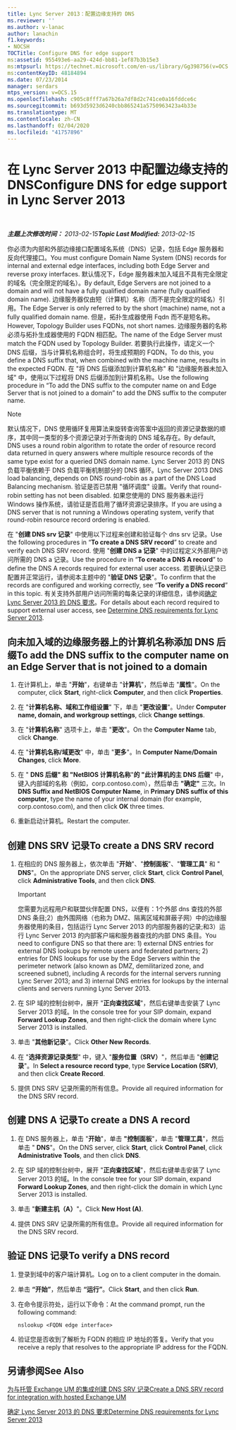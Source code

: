 ```yaml
---
title: Lync Server 2013：配置边缘支持的 DNS
ms.reviewer: ''
ms.author: v-lanac
author: lanachin
f1.keywords:
- NOCSH
TOCTitle: Configure DNS for edge support
ms:assetid: 955493e6-aa29-424d-bb81-1ef87b3b15e3
ms:mtpsurl: https://technet.microsoft.com/en-us/library/Gg398756(v=OCS.15)
ms:contentKeyID: 48184894
ms.date: 07/23/2014
manager: serdars
mtps_version: v=OCS.15
ms.openlocfilehash: c905c8fff7a67b26a7df8d2c741ce0a16fddce6c
ms.sourcegitcommit: b693d5923d6240cbb865241a5750963423a4b33e
ms.translationtype: MT
ms.contentlocale: zh-CN
ms.lasthandoff: 02/04/2020
ms.locfileid: "41757896"
---
```

<div data-xmlns="http://www.w3.org/1999/xhtml">

<div class="topic" data-xmlns="http://www.w3.org/1999/xhtml" data-msxsl="urn:schemas-microsoft-com:xslt" data-cs="http://msdn.microsoft.com/en-us/">

<div data-asp="http://msdn2.microsoft.com/asp">

# <a name="configure-dns-for-edge-support-in-lync-server-2013"></a><span data-ttu-id="be7ec-102">在 Lync Server 2013 中配置边缘支持的 DNS</span><span class="sxs-lookup"><span data-stu-id="be7ec-102">Configure DNS for edge support in Lync Server 2013</span></span>

</div>

<div id="mainSection">

<div id="mainBody">

<span> </span>

<span data-ttu-id="be7ec-103">_**主题上次修改时间：** 2013-02-15_</span><span class="sxs-lookup"><span data-stu-id="be7ec-103">_**Topic Last Modified:** 2013-02-15_</span></span>

<span data-ttu-id="be7ec-104">你必须为内部和外部边缘接口配置域名系统（DNS）记录，包括 Edge 服务器和反向代理接口。</span><span class="sxs-lookup"><span data-stu-id="be7ec-104">You must configure Domain Name System (DNS) records for internal and external edge interfaces, including both Edge Server and reverse proxy interfaces.</span></span> <span data-ttu-id="be7ec-105">默认情况下，Edge 服务器未加入域且不具有完全限定的域名（完全限定的域名）。</span><span class="sxs-lookup"><span data-stu-id="be7ec-105">By default, Edge Servers are not joined to a domain and will not have a fully qualified domain name (fully qualified domain name).</span></span> <span data-ttu-id="be7ec-106">边缘服务器仅由短（计算机）名称（而不是完全限定的域名）引用。</span><span class="sxs-lookup"><span data-stu-id="be7ec-106">The Edge Server is only referred to by the short (machine) name, not a fully qualified domain name.</span></span> <span data-ttu-id="be7ec-107">但是，拓扑生成器使用 Fqdn 而不是短名称。</span><span class="sxs-lookup"><span data-stu-id="be7ec-107">However, Topology Builder uses FQDNs, not short names.</span></span> <span data-ttu-id="be7ec-108">边缘服务器的名称必须与拓扑生成器使用的 FQDN 相匹配。</span><span class="sxs-lookup"><span data-stu-id="be7ec-108">The name of the Edge Server must match the FQDN used by Topology Builder.</span></span> <span data-ttu-id="be7ec-109">若要执行此操作，请定义一个 DNS 后缀，当与计算机名称组合时，将生成预期的 FQDN。</span><span class="sxs-lookup"><span data-stu-id="be7ec-109">To do this, you define a DNS suffix that, when combined with the machine name, results in the expected FQDN.</span></span> <span data-ttu-id="be7ec-110">在 "将 DNS 后缀添加到计算机名称" 和 "边缘服务器未加入域" 中，使用以下过程将 DNS 后缀添加到计算机名称。</span><span class="sxs-lookup"><span data-stu-id="be7ec-110">Use the following procedure in “To add the DNS suffix to the computer name on and Edge Server that is not joined to a domain” to add the DNS suffix to the computer name.</span></span>

<div>


> [!NOTE]  
> <span data-ttu-id="be7ec-111">默认情况下，DNS 使用循环复用算法来旋转查询答案中返回的资源记录数据的顺序，其中同一类型的多个资源记录对于所查询的 DNS 域名存在。</span><span class="sxs-lookup"><span data-stu-id="be7ec-111">By default, DNS uses a round robin algorithm to rotate the order of resource record data returned in query answers where multiple resource records of the same type exist for a queried DNS domain name.</span></span> <span data-ttu-id="be7ec-112">Lync Server 2013 的 DNS 负载平衡依赖于 DNS 负载平衡机制部分的 DNS 循环。</span><span class="sxs-lookup"><span data-stu-id="be7ec-112">Lync Server 2013 DNS load balancing, depends on DNS round-robin as a part of the DNS Load Balancing mechanism.</span></span> <span data-ttu-id="be7ec-113">验证是否已禁用 "循环调度" 设置。</span><span class="sxs-lookup"><span data-stu-id="be7ec-113">Verify that round-robin setting has not been disabled.</span></span> <span data-ttu-id="be7ec-114">如果您使用的 DNS 服务器未运行 Windows 操作系统，请验证是否启用了循环资源记录排序。</span><span class="sxs-lookup"><span data-stu-id="be7ec-114">If you are using a DNS server that is not running a Windows operating system, verify that round-robin resource record ordering is enabled.</span></span>



</div>

<span data-ttu-id="be7ec-115">在 "**创建 DNS srv 记录**" 中使用以下过程来创建和验证每个 dns srv 记录。</span><span class="sxs-lookup"><span data-stu-id="be7ec-115">Use the following procedures in “**To create a DNS SRV record**” to create and verify each DNS SRV record.</span></span> <span data-ttu-id="be7ec-116">使用 "**创建 DNS a 记录**" 中的过程定义外部用户访问所需的 DNS a 记录。</span><span class="sxs-lookup"><span data-stu-id="be7ec-116">Use the procedure in “**To create a DNS A record**” to define the DNS A records required for external user access.</span></span> <span data-ttu-id="be7ec-117">若要确认记录已配置并正常运行，请参阅本主题中的 "**验证 DNS 记录**"。</span><span class="sxs-lookup"><span data-stu-id="be7ec-117">To confirm that the records are configured and working correctly, see “**To verify a DNS record**” in this topic.</span></span> <span data-ttu-id="be7ec-118">有关支持外部用户访问所需的每条记录的详细信息，请参阅[确定 Lync Server 2013 的 DNS 要求](lync-server-2013-determine-dns-requirements.md)。</span><span class="sxs-lookup"><span data-stu-id="be7ec-118">For details about each record required to support external user access, see [Determine DNS requirements for Lync Server 2013](lync-server-2013-determine-dns-requirements.md).</span></span>

<div>

## <a name="to-add-the-dns-suffix-to-the-computer-name-on-an-edge-server-that-is-not-joined-to-a-domain"></a><span data-ttu-id="be7ec-119">向未加入域的边缘服务器上的计算机名称添加 DNS 后缀</span><span class="sxs-lookup"><span data-stu-id="be7ec-119">To add the DNS suffix to the computer name on an Edge Server that is not joined to a domain</span></span>

1.  <span data-ttu-id="be7ec-120">在计算机上，单击 "**开始**"，右键单击 "**计算机**"，然后单击 "**属性**"。</span><span class="sxs-lookup"><span data-stu-id="be7ec-120">On the computer, click **Start**, right-click **Computer**, and then click **Properties**.</span></span>

2.  <span data-ttu-id="be7ec-121">在 "**计算机名称、域和工作组设置**" 下，单击 "**更改设置**"。</span><span class="sxs-lookup"><span data-stu-id="be7ec-121">Under **Computer name, domain, and workgroup settings**, click **Change settings**.</span></span>

3.  <span data-ttu-id="be7ec-122">在 "**计算机名称**" 选项卡上，单击 "**更改**"。</span><span class="sxs-lookup"><span data-stu-id="be7ec-122">On the **Computer Name** tab, click **Change**.</span></span>

4.  <span data-ttu-id="be7ec-123">在 "**计算机名称/域更改**" 中，单击 "**更多**"。</span><span class="sxs-lookup"><span data-stu-id="be7ec-123">In **Computer Name/Domain Changes**, click **More**.</span></span>

5.  <span data-ttu-id="be7ec-124">在 " **DNS 后缀" 和 "NetBIOS 计算机名称**"**的 "此计算机的主 DNS 后缀**" 中，键入内部域的名称（例如，corp.contoso.com），然后单击 **"确定"** 三次。</span><span class="sxs-lookup"><span data-stu-id="be7ec-124">In **DNS Suffix and NetBIOS Computer Name**, in **Primary DNS suffix of this computer**, type the name of your internal domain (for example, corp.contoso.com), and then click **OK** three times.</span></span>

6.  <span data-ttu-id="be7ec-125">重新启动计算机。</span><span class="sxs-lookup"><span data-stu-id="be7ec-125">Restart the computer.</span></span>

</div>

<div>

## <a name="to-create-a-dns-srv-record"></a><span data-ttu-id="be7ec-126">创建 DNS SRV 记录</span><span class="sxs-lookup"><span data-stu-id="be7ec-126">To create a DNS SRV record</span></span>

1.  <span data-ttu-id="be7ec-127">在相应的 DNS 服务器上，依次单击 "**开始**"、"**控制面板**"、"**管理工具**" 和 " **DNS**"。</span><span class="sxs-lookup"><span data-stu-id="be7ec-127">On the appropriate DNS server, click **Start**, click **Control Panel**, click **Administrative Tools**, and then click **DNS**.</span></span>
    
    <div>
    

    > [!IMPORTANT]  
    > <span data-ttu-id="be7ec-128">您需要为远程用户和联盟伙伴配置 DNS，以便有：1个外部 dns 查找的外部 DNS 条目;2）由外围网络（也称为 DMZ、隔离区域和屏蔽子网）中的边缘服务器使用的条目，包括运行 Lync Server 2013 的内部服务器的记录;和3）运行 Lync Server 2013 的内部客户端和服务器查找的内部 DNS 条目。</span><span class="sxs-lookup"><span data-stu-id="be7ec-128">You need to configure DNS so that there are: 1) external DNS entries for external DNS lookups by remote users and federated partners; 2) entries for DNS lookups for use by the Edge Servers within the perimeter network (also known as DMZ, demilitarized zone, and screened subnet), including A records for the internal servers running Lync Server 2013; and 3) internal DNS entries for lookups by the internal clients and servers running Lync Server 2013.</span></span>

    
    </div>

2.  <span data-ttu-id="be7ec-129">在 SIP 域的控制台树中，展开 "**正向查找区域**"，然后右键单击安装了 Lync Server 2013 的域。</span><span class="sxs-lookup"><span data-stu-id="be7ec-129">In the console tree for your SIP domain, expand **Forward Lookup Zones**, and then right-click the domain where Lync Server 2013 is installed.</span></span>

3.  <span data-ttu-id="be7ec-130">单击 "**其他新记录**"。</span><span class="sxs-lookup"><span data-stu-id="be7ec-130">Click **Other New Records**.</span></span>

4.  <span data-ttu-id="be7ec-131">在 "**选择资源记录类型**" 中，键入 "**服务位置（SRV）**"，然后单击 "**创建记录**"。</span><span class="sxs-lookup"><span data-stu-id="be7ec-131">In **Select a resource record type**, type **Service Location (SRV)**, and then click **Create Record**.</span></span>

5.  <span data-ttu-id="be7ec-132">提供 DNS SRV 记录所需的所有信息。</span><span class="sxs-lookup"><span data-stu-id="be7ec-132">Provide all required information for the DNS SRV record.</span></span>

</div>

<div>

## <a name="to-create-a-dns-a-record"></a><span data-ttu-id="be7ec-133">创建 DNS A 记录</span><span class="sxs-lookup"><span data-stu-id="be7ec-133">To create a DNS A record</span></span>

1.  <span data-ttu-id="be7ec-134">在 DNS 服务器上，单击 "**开始**"，单击 **"控制面板**"，单击 "**管理工具**"，然后单击 " **DNS**"。</span><span class="sxs-lookup"><span data-stu-id="be7ec-134">On the DNS server, click **Start**, click **Control Panel**, click **Administrative Tools**, and then click **DNS**.</span></span>

2.  <span data-ttu-id="be7ec-135">在 SIP 域的控制台树中，展开 "**正向查找区域**"，然后右键单击安装了 Lync Server 2013 的域。</span><span class="sxs-lookup"><span data-stu-id="be7ec-135">In the console tree for your SIP domain, expand **Forward Lookup Zones**, and then right-click the domain in which Lync Server 2013 is installed.</span></span>

3.  <span data-ttu-id="be7ec-136">单击 "**新建主机（A）**"。</span><span class="sxs-lookup"><span data-stu-id="be7ec-136">Click **New Host (A)**.</span></span>

4.  <span data-ttu-id="be7ec-137">提供 DNS SRV 记录所需的所有信息。</span><span class="sxs-lookup"><span data-stu-id="be7ec-137">Provide all required information for the DNS SRV record.</span></span>

</div>

<div>

## <a name="to-verify-a-dns-record"></a><span data-ttu-id="be7ec-138">验证 DNS 记录</span><span class="sxs-lookup"><span data-stu-id="be7ec-138">To verify a DNS record</span></span>

1.  <span data-ttu-id="be7ec-139">登录到域中的客户端计算机。</span><span class="sxs-lookup"><span data-stu-id="be7ec-139">Log on to a client computer in the domain.</span></span>

2.  <span data-ttu-id="be7ec-140">单击 **“开始”**，然后单击 **“运行”**。</span><span class="sxs-lookup"><span data-stu-id="be7ec-140">Click **Start**, and then click **Run**.</span></span>

3.  <span data-ttu-id="be7ec-141">在命令提示符处，运行以下命令：</span><span class="sxs-lookup"><span data-stu-id="be7ec-141">At the command prompt, run the following command:</span></span>
    
        nslookup <FQDN edge interface>

4.  <span data-ttu-id="be7ec-142">验证您是否收到了解析为 FQDN 的相应 IP 地址的答复。</span><span class="sxs-lookup"><span data-stu-id="be7ec-142">Verify that you receive a reply that resolves to the appropriate IP address for the FQDN.</span></span>

</div>

<div>

## <a name="see-also"></a><span data-ttu-id="be7ec-143">另请参阅</span><span class="sxs-lookup"><span data-stu-id="be7ec-143">See Also</span></span>


[<span data-ttu-id="be7ec-144">为与托管 Exchange UM 的集成创建 DNS SRV 记录</span><span class="sxs-lookup"><span data-stu-id="be7ec-144">Create a DNS SRV record for integration with hosted Exchange UM</span></span>](lync-server-2013-create-a-dns-srv-record-for-integration-with-hosted-exchange-um.md)  


[<span data-ttu-id="be7ec-145">确定 Lync Server 2013 的 DNS 要求</span><span class="sxs-lookup"><span data-stu-id="be7ec-145">Determine DNS requirements for Lync Server 2013</span></span>](lync-server-2013-determine-dns-requirements.md)  
  

</div>

</div>

<span> </span>

</div>

</div>

</div>

